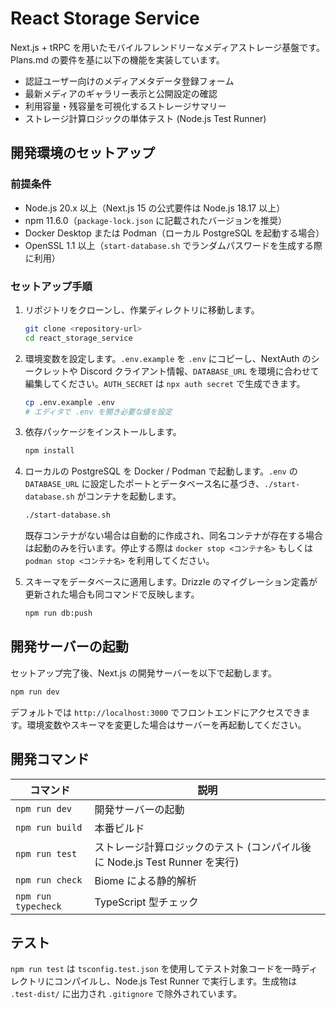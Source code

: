 # React Storage Service

Next.js + tRPC を用いたモバイルフレンドリーなメディアストレージ基盤です。Plans.md の要件を基に以下の機能を実装しています。

- 認証ユーザー向けのメディアメタデータ登録フォーム
- 最新メディアのギャラリー表示と公開設定の確認
- 利用容量・残容量を可視化するストレージサマリー
- ストレージ計算ロジックの単体テスト (Node.js Test Runner)

## 開発環境のセットアップ

### 前提条件

- Node.js 20.x 以上（Next.js 15 の公式要件は Node.js 18.17 以上）
- npm 11.6.0（`package-lock.json` に記載されたバージョンを推奨）
- Docker Desktop または Podman（ローカル PostgreSQL を起動する場合）
- OpenSSL 1.1 以上（`start-database.sh` でランダムパスワードを生成する際に利用）

### セットアップ手順

1. リポジトリをクローンし、作業ディレクトリに移動します。

   ```bash
   git clone <repository-url>
   cd react_storage_service
   ```

2. 環境変数を設定します。`.env.example` を `.env` にコピーし、NextAuth のシークレットや Discord クライアント情報、`DATABASE_URL` を環境に合わせて編集してください。`AUTH_SECRET` は `npx auth secret` で生成できます。

   ```bash
   cp .env.example .env
   # エディタで .env を開き必要な値を設定
   ```

3. 依存パッケージをインストールします。

   ```bash
   npm install
   ```

4. ローカルの PostgreSQL を Docker / Podman で起動します。`.env` の `DATABASE_URL` に設定したポートとデータベース名に基づき、`./start-database.sh` がコンテナを起動します。

   ```bash
   ./start-database.sh
   ```

   既存コンテナがない場合は自動的に作成され、同名コンテナが存在する場合は起動のみを行います。停止する際は `docker stop <コンテナ名>` もしくは `podman stop <コンテナ名>` を利用してください。

5. スキーマをデータベースに適用します。Drizzle のマイグレーション定義が更新された場合も同コマンドで反映します。

   ```bash
   npm run db:push
   ```

## 開発サーバーの起動

セットアップ完了後、Next.js の開発サーバーを以下で起動します。

```bash
npm run dev
```

デフォルトでは `http://localhost:3000` でフロントエンドにアクセスできます。環境変数やスキーマを変更した場合はサーバーを再起動してください。

## 開発コマンド

| コマンド | 説明 |
| --- | --- |
| `npm run dev` | 開発サーバーの起動 |
| `npm run build` | 本番ビルド |
| `npm run test` | ストレージ計算ロジックのテスト (コンパイル後に Node.js Test Runner を実行) |
| `npm run check` | Biome による静的解析 |
| `npm run typecheck` | TypeScript 型チェック |

## テスト

`npm run test` は `tsconfig.test.json` を使用してテスト対象コードを一時ディレクトリにコンパイルし、Node.js Test Runner で実行します。生成物は `.test-dist/` に出力され `.gitignore` で除外されています。
